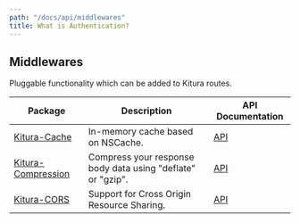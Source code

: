 ```yaml
---
path: "/docs/api/middlewares"
title: What is Authentication?
---
```


 ## Middlewares

 Pluggable functionality which can be added to Kitura routes.

 | Package      | Description | API Documentation |
 | ----------- | ----------- | ------- |
 | [Kitura-Cache](https://github.com/IBM-Swift/Kitura-Cache)      | In-memory cache based on NSCache. | [API](https://ibm-swift.github.io/Kitura-Cache/) |
 | [Kitura-Compression](https://github.com/IBM-Swift/Kitura-Compression) | Compress your response body data using "deflate" or "gzip". | [API](https://ibm-swift.github.io/Kitura-Compression/) |
 | [Kitura-CORS](https://github.com/IBM-Swift/Kitura-CORS) | Support for Cross Origin Resource Sharing. | [API](https://ibm-swift.github.io/Kitura-CORS/) |